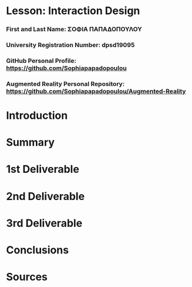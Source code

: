 # Lesson: Interaction Design

### First and Last Name: ΣΟΦΙΑ ΠΑΠΑΔΟΠΟΥΛΟΥ
### University Registration Number: dpsd19095
### GitHub Personal Profile: https://github.com/Sophiapapadopoulou
### Augmented Reality Personal Repository: https://github.com/Sophiapapadopoulou/Augmented-Reality

# Introduction

# Summary


# 1st Deliverable


# 2nd Deliverable


# 3rd Deliverable 


# Conclusions


# Sources
